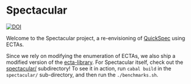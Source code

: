 # Spectacular

[![DOI](https://zenodo.org/badge/471054656.svg)](https://zenodo.org/badge/latestdoi/471054656)

Welcome to the Spectacular project, a re-envisioning of [QuickSpec](https://hackage.haskell.org/package/quickspec) using ECTAs.

Since we rely on modifying the enumeration of ECTAs, we also ship a modified version of the [ecta-library](https://hackage.haskell.org/package/ecta-1.0.0.1).
For Spectacular itself, check out the [spectacular/](/tree/spectacular/spectacular) subdirectory!
To see it in action, run `cabal build` in the `spectacular/` sub-directory, and then run the `./benchmarks.sh`.

